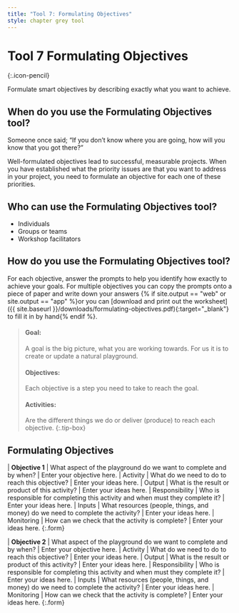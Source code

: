 ```yaml
---
title: "Tool 7: Formulating Objectives"
style: chapter grey tool
---
```


# **Tool 7** Formulating Objectives
{:.icon-pencil}

Formulate smart objectives by describing exactly what you want to achieve.

## When do you use the Formulating Objectives tool?

Someone once said; “If you don’t know where you are going, how will you know that you got there?”

Well-formulated objectives lead to successful, measurable projects. When you have established what the priority issues are that you want to address in your project, you need to formulate an objective for each one of these priorities.

## Who can use the Formulating Objectives tool?

-   Individuals
-   Groups or teams
-   Workshop facilitators

## How do you use the Formulating Objectives tool?

For each objective, answer the prompts to help you identify how exactly to achieve your goals. For multiple objectives you can copy the prompts onto a piece of paper and write down your answers {% if site.output == "web" or site.output == "app" %}or you can [download and print out the worksheet]({{ site.baseurl }}/downloads/formulating-objectives.pdf){:target="_blank"} to fill it in by hand{% endif %}.

> #### Goal:
> 
> A goal is the big picture, what you are working towards. For us it is to create or update a natural playground.
> 
> #### Objectives:
> 
> Each objective is a step you need to take to reach the goal.
> 
> #### Activities:
> 
> Are the different things we do or deliver (produce) to reach each objective.
{:.tip-box}

## Formulating Objectives

| **Objective 1** | What aspect of the playground do we want to complete and by when? | Enter your objective here.
| Activity | What do we need to do to reach this objective? | Enter your ideas here.
| Output | What is the result or product of this activity? | Enter your ideas here.
| Responsibility | Who is responsible for completing this activity and when must they complete it? | Enter your ideas here.
| Inputs | What resources (people, things, and money) do we need to complete the activity? | Enter your ideas here.
| Monitoring | How can we check that the activity is complete? | Enter your ideas here.
{:.form}

| **Objective 2** | What aspect of the playground do we want to complete and by when? | Enter your objective here.
| Activity | What do we need to do to reach this objective? | Enter your ideas here.
| Output | What is the result or product of this activity? | Enter your ideas here.
| Responsibility | Who is responsible for completing this activity and when must they complete it? | Enter your ideas here.
| Inputs | What resources (people, things, and money) do we need to complete the activity? | Enter your ideas here.
| Monitoring | How can we check that the activity is complete? | Enter your ideas here.
{:.form}
